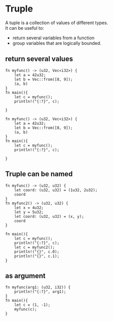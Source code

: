 # Truple

A tuple is a collection of values of different types.  
It can be useful to:
- return several variables from a function
- group variables that are logically bounded.

## return several values
```aquascope,interpreter+permissions,boundaries,stepper,horizontal
fn myfunc() -> (u32, Vec<i32>) {
    let a = 42u32;
    let b = Vec::from([8, 9]);
    (a, b)
}
fn main(){
    let c = myfunc();
    println!("{:?}", c);

}
```

```rust,editable
fn myfunc() -> (u32, Vec<i32>) {
    let a = 42u32;
    let b = Vec::from([8, 9]);
    (a, b)
}
fn main(){
    let c = myfunc();
    println!("{:?}", c);

}
```

## Truple can be named

```rust,editable
fn myfunc() -> (u32, u32) {
    let coord: (u32, u32) = (1u32, 2u32);
    coord
}
fn myfunc2() -> (u32, u32) {
    let x = 4u32;
    let y = 5u32;
    let coord: (u32, u32) = (x, y);
    coord
}

fn main(){
    let c = myfunc();
    println!("{:?}", c);
    let c = myfunc2();
    println!("{}", c.0);
    println!("{}", c.1);
}
```

## as argument

```rust,editable
fn myfunc(arg1: (u32, i32)) {
    println!("{:?}", arg1);
}
fn main(){
    let c = (1, -1);
    myfunc(c);
}
```





